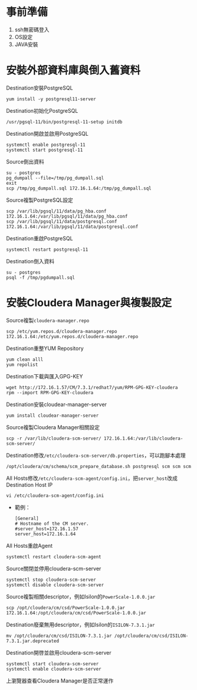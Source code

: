 # 事前準備
1. ssh無密碼登入
2. OS設定
3. JAVA安裝

# 安裝外部資料庫與倒入舊資料
Destination安裝PostgreSQL
```
yum install -y postgresql11-server
```
Destination初始化PostgreSQL
```
/usr/pgsql-11/bin/postgresql-11-setup initdb
```
Destination開啟並啟用PostgreSQL
```
systemctl enable postgresql-11
systemctl start postgresql-11
```
Source倒出資料
```
su - postgres
pg_dumpall --file=/tmp/pg_dumpall.sql
exit
scp /tmp/pg_dumpall.sql 172.16.1.64:/tmp/pg_dumpall.sql
```
Source複製PostgreSQL設定
```
scp /var/lib/pgsql/11/data/pg_hba.conf 172.16.1.64:/var/lib/pgsql/11/data/pg_hba.conf
scp /var/lib/pgsql/11/data/postgresql.conf 172.16.1.64:/var/lib/pgsql/11/data/postgresql.conf
```
Destination重啟PostgreSQL
```
systemctl restart postgresql-11
```
Destination倒入資料
```
su - postgres
psql -f /tmp/pgdumpall.sql
```
 
 # 安裝Cloudera Manager與複製設定
Source複製`cloudera-manager.repo`
```
scp /etc/yum.repos.d/cloudera-manager.repo 172.16.1.64:/etc/yum.repos.d/cloudera-manager.repo
```
Destination重整YUM Repository
```
yum clean alll
yum repolist
```
Destination下載與匯入GPG-KEY
```
wget http://172.16.1.57/CM/7.3.1/redhat7/yum/RPM-GPG-KEY-cloudera
rpm --import RPM-GPG-KEY-cloudera
```
Destination安裝cloudear-manager-server
```
yum install cloudear-manager-server
```
Source複製Cloudera Manager相關設定
```
scp -r /var/lib/cloudera-scm-server/ 172.16.1.64:/var/lib/cloudera-scm-server/
```
Destination修改`/etc/cloudera-scm-server/db.properties`，可以跑腳本處理
```
/opt/cloudera/cm/schema/scm_prepare_database.sh postgresql scm scm scm
```
All Hosts修改`/etc/cloudera-scm-agent/config.ini`，把`server_host`改成Destination Host IP
```
vi /etc/cloudera-scm-agent/config.ini
```
- 範例：
  ```
  [General]
  # Hostname of the CM server.
  #server_host=172.16.1.57
  server_host=172.16.1.64
  ```

All Hosts重啟Agent
```
systemctl restart cloudera-scm-agent
```
Source關閉並停用cloudera-scm-server
```
systemctl stop cloudera-scm-server
systemctl disable cloudera-scm-server
```
Source複製相關descriptor，例如Isilon的`PowerScale-1.0.0.jar `
```
scp /opt/cloudera/cm/csd/PowerScale-1.0.0.jar 172.16.1.64:/opt/cloudera/cm/csd/PowerScale-1.0.0.jar
```
Destination廢棄無用descriptor，例如Isilon的`ISILON-7.3.1.jar `
```
mv /opt/cloudera/cm/csd/ISILON-7.3.1.jar /opt/cloudera/cm/csd/ISILON-7.3.1.jar.deprecated
```
Destination開啓並啟用cloudera-scm-server
```
systemctl start cloudera-scm-server
systemctl enable cloudera-scm-server
```
上瀏覽器查看Cloudera Manager是否正常運作